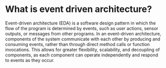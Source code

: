 # What is event driven architecture?
Event-driven architecture (EDA) is a software design pattern in which the flow of the program is determined by events, such as user actions, sensor outputs, or messages from other programs. In an event-driven architecture, components of the system communicate with each other by producing and consuming events, rather than through direct method calls or function invocations. This allows for greater flexibility, scalability, and decoupling of components, as each component can operate independently and respond to events as they occur.
